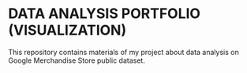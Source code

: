 # DATA ANALYSIS PORTFOLIO (VISUALIZATION)
This repository contains materials of my project about data analysis on Google Merchandise Store public dataset.
